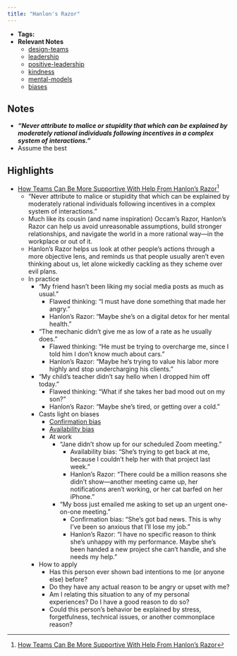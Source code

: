 ```yaml
---
title: "Hanlon's Razor"
---
```


- **Tags:**
- **Relevant Notes**
	- [design-teams](notes/arts/design-teams.md)
	- [leadership](moc/leadership.md)
	- [positive-leadership](notes/perdev/leadership/positive-leadership.md)
	- [kindness](moc/kindness.md)
	- [mental-models](notes/perdev/ltc/mental-models.md)
	- [biases](notes/sciences/psycho/biases.md)

## Notes
- ***“Never attribute to malice or stupidity that which can be explained by moderately rational individuals following incentives in a complex system of interactions.”*** 
- Assume the best

## Highlights
- [How Teams Can Be More Supportive With Help From Hanlon’s Razor](https://blog.trello.com/trello-hanlons-razor)[^1]
	- “Never attribute to malice or stupidity that which can be explained by moderately rational individuals following incentives in a complex system of interactions.”  
	- Much like its cousin (and name inspiration) Occam’s Razor, Hanlon’s Razor can help us avoid unreasonable assumptions, build stronger relationships, and navigate the world in a more rational way—in the workplace or out of it. 
	- Hanlon’s Razor helps us look at other people’s actions through a more objective lens, and reminds us that people usually aren’t even thinking about us, let alone wickedly cackling as they scheme over evil plans. 
	- In practice
		- “My friend hasn’t been liking my social media posts as much as usual.”
			- Flawed thinking: “I must have done something that made her angry.”
			- Hanlon’s Razor: “Maybe she’s on a digital detox for her mental health.” 
		- “The mechanic didn’t give me as low of a rate as he usually does.”
			- Flawed thinking: “He must be trying to overcharge me, since I told him I don’t know much about cars.” 
			- Hanlon’s Razor: “Maybe he’s trying to value his labor more highly and stop undercharging his clients.” 
		- “My child’s teacher didn’t say hello when I dropped him off today.” 
			- Flawed thinking: “What if she takes her bad mood out on my son?” 
			- Hanlon’s Razor: “Maybe she’s tired, or getting over a cold.” 
		- Casts light on biases
			- [Confirmation bias](notes/sciences/psycho/confirmation-bias.md)
			- [Availability bias](notes/sciences/psycho/availability-bias.md)
			- At work
				- “Jane didn’t show up for our scheduled Zoom meeting.” 
					- Availability bias: “She’s trying to get back at me, because I couldn’t help her with that project last week.”
					- Hanlon’s Razor: “There could be a million reasons she didn’t show—another meeting came up, her notifications aren’t working, or her cat barfed on her iPhone.”
				- “My boss just emailed me asking to set up an urgent one-on-one meeting.”
					- Confirmation bias: “She’s got bad news. This is why I’ve been so anxious that I’ll lose my job.”
					- Hanlon’s Razor: “I have no specific reason to think she’s unhappy with my performance. Maybe she’s been handed a new project she can’t handle, and she needs my help.”
		- How to apply
			- Has this person ever shown bad intentions to me (or anyone else) before?
			- Do they have any actual reason to be angry or upset with me?
			- Am I relating this situation to any of my personal experiences? Do I have a good reason to do so?
			- Could this person’s behavior be explained by stress, forgetfulness, technical issues, or another commonplace reason? 

[^1]: [How Teams Can Be More Supportive With Help From Hanlon’s Razor](https://blog.trello.com/trello-hanlons-razor)